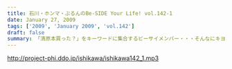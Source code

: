 ```yaml
---
title: 石川・ホンマ・ぶるんのBe-SIDE Your Life! vol.142-1
date: January 27, 2009
tags: ['2009', 'January 2009', 'vol.142']
draft: false
summary: 「清原本買った？」をキーワードに集合するビーサイメンバー・・・そんなにキヨハラ好きだったわけでないNAMAEも最近ハマっているのですが・・・。NAMAE
---
```


http://project-phi.ddo.jp/ishikawa/ishikawa142_1.mp3